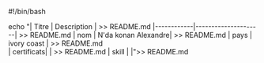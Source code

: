 #!/bin/bash


echo "| Titre      | Description         | >> README.md
      |------------|---------------------| >> README.md
      | nom        | N'da konan Alexandre| >> README.md
      | pays       | ivory coast         | >> README.md  
      | certificats|                     | >> README.md
      | skill      |                     |">> README.md

